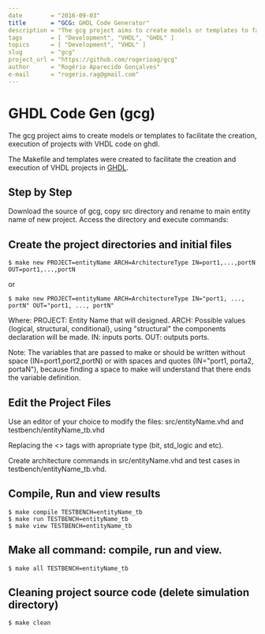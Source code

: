 ```yaml
---
date        = "2016-09-03"
title       = "GCG: GHDL Code Generator"
description = "The gcg project aims to create models or templates to facilitate the creation, execution of projects with VHDL code on ghdl"
tags        = [ "Development", "VHDL", "GHDL" ]
topics      = [ "Development", "VHDL" ]
slug        = "gcg"
project_url = "https://github.com/rogerioag/gcg"
author		= "Rogério Aparecido Gonçalves"
e-mail		= "rogerio.rag@gmail.com"
---
```


# GHDL Code Gen (gcg)
The gcg project aims to create models or templates to facilitate the creation, execution of projects with VHDL code on ghdl.

The Makefile and templates were created to facilitate the creation and execution of VHDL projects in [GHDL](http://ghdl.free.fr).

## Step by Step

Download the source of gcg, copy src directory and rename to main entity name of new project.
Access the directory and execute commands:

## Create the project directories and initial files
```
$ make new PROJECT=entityName ARCH=ArchitectureType IN=port1,...,portN OUT=port1,...,portN
```
or
```
$ make new PROJECT=entityName ARCH=ArchitectureType IN="port1, ..., portN" OUT="port1, ..., portN"
```

Where:
PROJECT: Entity Name that will designed.
ARCH: Possible values {logical, structural, conditional}, using "structural" 
the components declaration will be made.
IN: inputs ports.
OUT: outputs ports.


Note:
The variables that are passed to make or should be written without space (IN=port1,port2,portN) or with spaces and quotes (IN="port1, porta2,
portaN"), because finding a space to make will understand that there ends the
variable definition.

## Edit the Project Files

Use an editor of your choice to modify the files: src/entityName.vhd and testbench/entityName_tb.vhd

Replacing the <<type>> tags with apropriate type (bit, std_logic and etc).

Create architecture commands in src/entityName.vhd and test cases in testbench/entityName_tb.vhd.

## Compile, Run and view results

```
$ make compile TESTBENCH=entityName_tb
$ make run TESTBENCH=entityName_tb
$ make view TESTBENCH=entityName_tb
```

## Make all command: compile, run and view.

```
$ make all TESTBENCH=entityName_tb
```

## Cleaning project source code (delete simulation directory)

```
$ make clean
```
